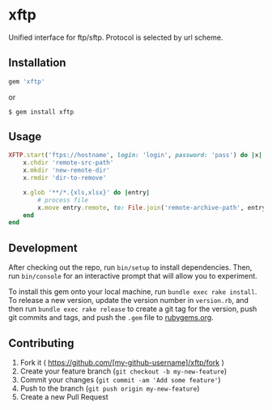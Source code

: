 # xftp

Unified interface for ftp/sftp.
Protocol is selected by url scheme.

## Installation

```ruby
gem 'xftp'
```

or

```
$ gem install xftp
```

## Usage

```ruby
XFTP.start('ftps://hostname', login: 'login', password: 'pass') do |x|
    x.chdir 'remote-src-path'
    x.mkdir 'new-remote-dir'
    x.rmdir 'dir-to-remove'

    x.glob '**/*.{xls,xlsx}' do |entry|
        # process file
        x.move entry.remote, to: File.join('remote-archive-path', entry.remote)
    end
end
```

## Development

After checking out the repo, run `bin/setup` to install dependencies. Then, run `bin/console` for an interactive prompt that will allow you to experiment.

To install this gem onto your local machine, run `bundle exec rake install`. To release a new version, update the version number in `version.rb`, and then run `bundle exec rake release` to create a git tag for the version, push git commits and tags, and push the `.gem` file to [rubygems.org](https://rubygems.org).

## Contributing

1. Fork it ( https://github.com/[my-github-username]/xftp/fork )
2. Create your feature branch (`git checkout -b my-new-feature`)
3. Commit your changes (`git commit -am 'Add some feature'`)
4. Push to the branch (`git push origin my-new-feature`)
5. Create a new Pull Request
